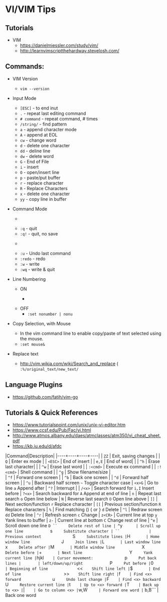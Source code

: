 # VI/VIM Tips

## Tutorials
- VIM
  + https://danielmiessler.com/study/vim/
  + http://learnvimscriptthehardway.stevelosh.com/


## Commands:

- VIM Version
  + ```vim --version```


- Input Mode
  + ```[ESC]```       - to end inut
  + ```.```           - repeat last editing command
  + ```# command```   - repeat command, # times
  + ```/string/```    - find pattern
  + ```a```           - append character mode
  + ```A```           - append at EOL
  + ```cw```          - change word
  + ```d```           - delete one character
  + ```dd```          - deline line
  + ```dw```          - delete word
  + ```G```           - End of File
  + ```i```           - insert
  + ```O```           - open/insert line
  + ```p```           - paste/put buffer
  + ```r```           - replace character
  + ```R```           - Replace Characters
  + ```x```           - delete one character
  + ```yy```          - copy line in buffer
- Command Mode
  + ```:n             - goto line n
  + ```:q```          - quit
  + ```:q!```         - quit, no save
  + ```:r file        - import file
  + ```:u```          - Undo last command
  + ```:redo```       - redo 
  + ```:w```          - write
  + ```:wq```         - write & quit



- Line Numbering
  + ON
    * ```:set number | nu'''
  + OFF
    * ```:set nonumber | nonu```


- Copy Selection, with Mouse
  + In the vim command line to enable copy/paste of text selected using the mouse.
  + ```:set mouse&```


- Replace text
  + http://vim.wikia.com/wiki/Search_and_replace
    ( ```:%/original_text/new_text/```

## Language Plugins
- https://github.com/fatih/vim-go


## Tutorials & Quick References
- https://www.tutorialspoint.com/unix/unix-vi-editor.htm
- https://www.ccsf.edu/Pub/Fac/vi.html
- http://www.atmos.albany.edu/daes/atmclasses/atm350/vi_cheat_sheet.pdf
- https://kb.iu.edu/d/afdc



|Command|Description|
|----+----+----+----|
| ```ZZ```       | Exit, saving changes         |
| ```Q```        | Enter ex mode                | 
| ```<ESC>```    | End of insert                | 
| ```e,E```      | End of word|                 | 
| ```^h```       | Erase last character|        |
| ```^w```       | Erase last word              | 
| ```:<cmd>```   | Execute ex command           | 
| ```:!<cmd>```  | Shell command                |
| ```^g```       | Show filename/size           |  
| ```^f```       | Forward one screen           |
| ```^b```       | Back one screen              | 
| ```^d```       | Forward half screen          |
| ```^u```       | Backward half screen           ```~```      Toggle character case
| ```<x>G```     | Go to line <x>                 ```a```      Append after
|  ```^?```      | Interrupt                    | 
| ```/<x>```     | Search forward for <x>         ```i,I```    Insert before
| ```?<x>```     | Search backward for <x>        ```A```      Append at end of line
| ```n```        | Repeat last search             ```o```      Open line below
| ```N```        | Reverse last search            ```O```      Open line above
| ```]]```       | Next section/function          ```r```      Replace character
| ```[[```       | Previous section/function      ```R```      Replace characters
| ```%```        | Find matching () { or }        ```d```      Delete
| ```^l```       | Redraw screen                  ```dd```     Delete line
| ```^r```       | Refresh screen                 ```c```      Change
| ```z<CR>```    | Current line at top            ```y```      Yank lines to buffer
| ```z-```       | Current line at bottom         ```C```      Change rest of line
| ```^e```       | Scroll down one line           ```D ``     Delete rest of line
| ```^y```       | Scroll up one line             ```s```      Substitute character
| ``             | Previous context               ```S```      Substitute lines
| ```H```        | Home window line               ```J```      Join lines
| ```L```        | Last window line               ```x```      Delete after
| ```M```        | Middle window line             ```X```      Delete before
| ```+```        | Next line                      ```Y```      Yank current line
| ```hjkl```     | Cursor movement:               ```p```      Put back lines
| ``` ```        | left/down/up/right             ```P```      Put before
| ```0```        | Beginning of line              ```<<```     Shift line left
| ```$```        | End of line                    ```>>```     Shift line right
| ```f<x>```     | Find <x> forward               ```u```      Undo last change
| ```F<x>```     | Find <x> backward              ```U```      Restore current line
| ```t<x>```     | Up to <x> forward
| ```T<x>```     | Back up to <x>
| ```<x>|```     | Go to column <x>
| ```w,W```      | Forward one word
| ``` b,B```     | Back one word

